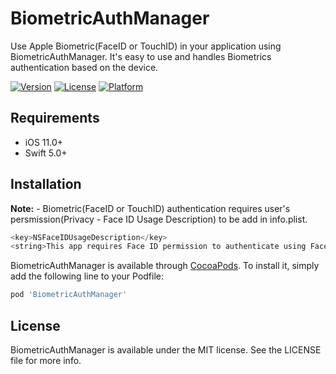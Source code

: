 # BiometricAuthManager
Use Apple Biometric(FaceID or TouchID) in your application using BiometricAuthManager.
It's easy to use and handles Biometrics authentication based on the device.

[![Version](https://img.shields.io/cocoapods/v/BiometricAuthManager.svg?style=flat)](https://cocoapods.org/pods/BiometricAuthManager)
[![License](https://img.shields.io/cocoapods/l/BiometricAuthManager.svg?style=flat)](https://cocoapods.org/pods/BiometricAuthManager)
[![Platform](https://img.shields.io/cocoapods/p/BiometricAuthManager.svg?style=flat)](https://cocoapods.org/pods/BiometricAuthManager)

## Requirements

- iOS 11.0+
- Swift 5.0+

## Installation

**Note:** - Biometric(FaceID or TouchID) authentication requires user's persmission(Privacy - Face ID Usage Description) to be add in info.plist.
```swift
<key>NSFaceIDUsageDescription</key>
<string>This app requires Face ID permission to authenticate using Face recognition.</string>
```

BiometricAuthManager is available through [CocoaPods](https://cocoapods.org). To install
it, simply add the following line to your Podfile:

```ruby
pod 'BiometricAuthManager'
```

## License

BiometricAuthManager is available under the MIT license. See the LICENSE file for more info.
